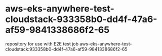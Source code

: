 # aws-eks-anywhere-test-cloudstack-933358b0-dd4f-47a6-af59-9841338686f2-65
repository for use with E2E test job aws-eks-anywhere-test-cloudstack:933358b0-dd4f-47a6-af59-9841338686f2-65
